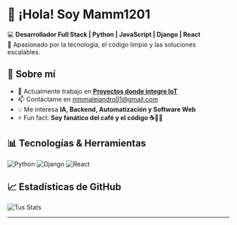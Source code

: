 
# 👋 ¡Hola! Soy Mamm1201  

💻 **Desarrollador Full Stack | Python | JavaScript | Django | React**  
🚀 Apasionado por la tecnología, el código limpio y las soluciones escalables.  

## 🌟 Sobre mí  
- 🔭 Actualmente trabajo en **[Proyectos donde integre IoT](#)**
- 📫 Contáctame en [mmmalejandro01@gmail.com](mmmalejandro01@gmail.com)
- 💡 Me interesa **IA, Backend, Automatización y Software Web**
- ⚡ Fun fact: **Soy fanático del café y el código ☕👨‍💻**

## 📊 Tecnologías & Herramientas  
![Python](https://img.shields.io/badge/Python-3776AB?style=for-the-badge&logo=python&logoColor=white)
![Django](https://img.shields.io/badge/Django-092E20?style=for-the-badge&logo=django&logoColor=white)
![React](https://img.shields.io/badge/React-20232A?style=for-the-badge&logo=react&logoColor=61DAFB)

## 📈 Estadísticas de GitHub  
![Tus Stats](https://github-readme-stats.vercel.app/api?username=Mamm1201&show_icons=true&theme=dark)

---

